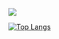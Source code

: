 <img src="https://capsule-render.vercel.app/api?type=wave&color=#17413F&height=250&section=header&text=JaeYeong-Jang&fontSize=70" />
<br />

[![Top Langs](https://github-readme-stats.vercel.app/api/top-langs/?username=jaeyeong97&layout=donut)](https://github.com/anuraghazra/github-readme-stats)
